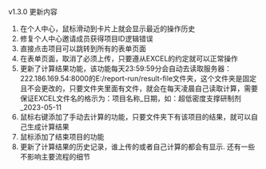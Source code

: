 v1.3.0 更新内容

1. 在个人中心，鼠标滑动到卡片上就会显示最近的操作历史
2. 修复个人中心邀请成员获得项目ID逻辑错误
3. 直接点击项目可以跳转到所有的表单页面
4. 在表单页面，取消了必须上传，只要遵从EXCEL的约定就可以正常操作
5. 更新了计算结果功能，该功能每天23:59:59分会自动去读取服务器：222.186.169.54:8000的E:/report-run/result-file文件夹，这个文件夹是固定且不会更改的，只要文件夹里面有文件，就会在每天凌晨自己读取计算，需要保证EXCEL文件名的格示为：项目名称_日期，如：超低密度支撑研制剂_2023-05-11
6. 鼠标右键添加了手动去计算的功能，只要文件夹下有该项目的结果，就可以自己生成计算结果
7. 鼠标添加了结束项目的功能
8. 更新了计算结果的历史记录，谁上传的或者自己计算的都会有显示. 还有一些不影响主要流程的细节
